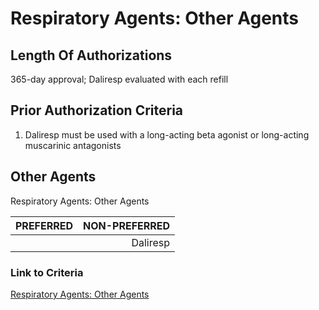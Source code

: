 # Respiratory Agents: Other Agents

## Length Of Authorizations

365-day approval; Daliresp evaluated with each refill

## Prior Authorization Criteria

1. Daliresp must be used with a long-acting beta agonist or long-acting muscarinic antagonists

## Other Agents

Respiratory Agents: Other Agents

| PREFERRED | NON-PREFERRED |
| :--- | ---: |
| | Daliresp |

### Link to Criteria

[Respiratory Agents: Other Agents](https://pharmacy.medicaid.ohio.gov/sites/default/files/20220415_UPDL_Criteria_FINAL_.pdf#page=96)
